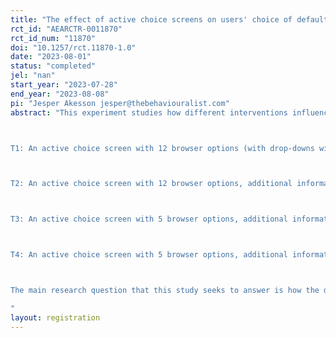 ```yaml
---
title: "The effect of active choice screens on users' choice of default web browser"
rct_id: "AEARCTR-0011870"
rct_id_num: "11870"
doi: "10.1257/rct.11870-1.0"
date: "2023-08-01"
status: "completed"
jel: "nan"
start_year: "2023-07-28"
end_year: "2023-08-08"
pi: "Jesper Akesson jesper@thebehaviouralist.com"
abstract: "This experiment studies how different interventions influence users’ choice of default browser as they are setting up their Windows computer or Android smartphone for the first time. The experiment will take place within an online survey (coded in Qualtrics), and participants will be recruited via panel providers. Upon entering the survey, participants will be asked a series of screening questions (e.g., age, region) and will then be presented with a set of instructions and a comprehension question. The instructions will explain that the participants will need to set up a virtual Windows computer or Android smartphone (depending on the device that they are responding to the survey with) and that they should set up the device in a way that is reflective of what they would do in real-life. Participants will be randomly allocated to different groups as they are completing the device set-up process. More specifically, some participants will be shown an “active choice screen” which prompts participants to choose a default internet browser for their device, and some will not be shown any choice screen (i.e., those in the control group). Those who are randomly allocated to one of the treatment groups (i.e., the groups that are shown an active choice screen) will be allocated to conditions that are shown one of the following: 

T1: An active choice screen with 12 browser options (with drop-downs with brief descriptions) – presented midway through the browser set-up process

T2: An active choice screen with 12 browser options, additional information about the browser options (brief descriptions, star ratings and number of reviews), and an additional information screen that explains what default browsers are – presented midway through the browser set-up process

T3: An active choice screen with 5 browser options, additional information about the browser options (brief descriptions, star ratings and number of reviews), and an additional information screen that explains what default browsers are – presented midway through the browser set-up process

T4: An active choice screen with 5 browser options, additional information about the browser options (brief descriptions, star ratings and number of reviews), and an additional information screen that explains what default browsers are – presented after the device has been set up, when participants open their browser for the first time

The main research question that this study seeks to answer is how the different active choice screens influence browser choice. The study will also explore how the active choice screens influence other factors, such as user satisfaction and the time it takes to complete the device set-up process. 
"
layout: registration
---
```


